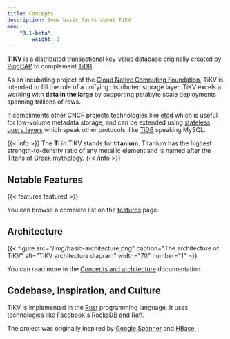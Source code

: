 ```yaml
---
title: Concepts
description: Some basic facts about TiKV
menu:
    "3.1-beta":
        weight: 1
---
```


**TiKV** is a distributed transactional key-value database originally created by [PingCAP](https://pingcap.com/en) to complement [TiDB](https://github.com/pingcap/tidb).

As an incubating project of the [Cloud Native Computing Foundation](https://www.cncf.io/), TiKV is intended to fill the role of a unifying distributed storage layer. TiKV excels at working with **data in the large** by supporting petabyte scale deployments spanning trillions of rows.

It compliments other CNCF projects technologies like [etcd](https://etcd.io/) which is useful for low-volume metadata storage, and can be extended using [stateless query layers](../../reference/query-layers) which speak other protocols, like [TiDB](https://github.com/pingcap/tidb) speaking MySQL.

{{< info >}}
The **Ti** in TiKV stands for **titanium**. Titanium has the highest strength-to-density ratio of any metallic element and is named after the Titans of Greek mythology.
{{< /info >}}

## Notable Features

{{< features featured >}}

You can browse a complete list on the [features](../features) page.

## Architecture

{{< figure
    src="/img/basic-architecture.png"
    caption="The architecture of TiKV"
    alt="TiKV architecture diagram"
    width="70"
    number="1" >}}

You can read more in the [Concepts and architecture](../architecture/) documentation.

## Codebase, Inspiration, and Culture

TiKV is implemented in the [Rust](https://rust-lang.org) programming language. It uses technologies like [Facebook's RocksDB](https://rocksdb.org/) and [Raft](https://raft.github.io/).

The project was originally inspired by [Google Spanner](https://ai.google/research/pubs/pub39966) and [HBase](https://hbase.apache.org).
